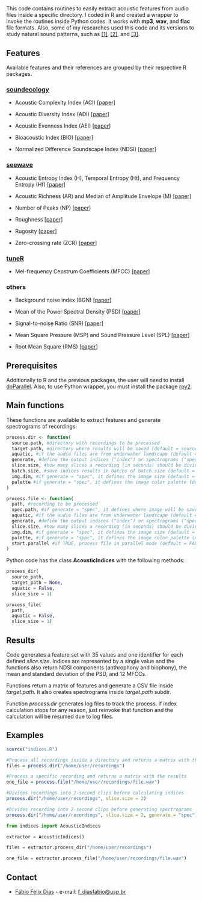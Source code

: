 #

This code contains routines to easily extract acoustic features from audio files inside a specific directory.
I coded in R and created a wrapper to invoke the routines inside Python codes.
It works with **mp3**, **wav**, and **flac** file formats.
Also, some of my researches used this code and its versions to study natural sound patterns, such as [[1]](https://doi.org/10.1016/j.ecoinf.2020.101184), [[2]](https://doi.org/10.1007/s00521-021-06501-w), and [[3]](https://repositorio.usp.br/item/002997058).

## Features

Available features and their references are grouped by their respective R packages.

### [soundecology](https://ljvillanueva.github.io/soundecology/)

* Acoustic Complexity Index (ACI) [[paper]](https://doi.org/10.1016/j.ecolind.2010.11.005)

* Acoustic Diversity Index (ADI) [[paper]](https://doi.org/10.1007/s10980-012-9806-4)

* Acoustic Evenness Index (AEI) [[paper]](https://doi.org/10.1007/s10980-011-9636-9)

* Bioacoustic Index (BIO) [[paper]]( https://doi.org/10.1890/07-0004.1)

* Normalized Difference Soundscape Index (NDSI) [[paper]](https://doi.org/10.1016/j.ecoinf.2012.08.001)

### [seewave](https://rug.mnhn.fr/seewave/)

* Acoustic Entropy Index (H), Temporal Entropy (Ht), and Frequency Entropy (Hf) [[paper]](https://doi.org/10.1371/journal.pone.0004065)

* Acoustic Richness (AR) and Median of Amplitude Envelope (M) [[paper]](https://doi.org/10.1016/j.ecolind.2011.05.006)

* Number of Peaks (NP) [[paper]](https://doi.org/10.1371/journal.pone.0065311)

* Roughness [[paper]](https://doi.org/10.1146/annurev-statistics-041715-033624)

* Rugosity [[paper]](https://doi.org/10.5424%2Fsjar%2F2009074-1109)

* Zero-crossing rate (ZCR) [[paper]](http://recherche.ircam.fr/anasyn/peeters/ARTICLES/Peeters_2003_cuidadoaudiofeatures.pdf)

### [tuneR](https://cran.r-project.org/web/packages/tuneR/index.html)

* Mel-frequency Cepstrum Coefficients (MFCC) [[paper]](http://citeseerx.ist.psu.edu/viewdoc/summary?doi=10.1.1.11.9216)

### others

* Background noise index (BGN) [[paper]](https://arxiv.org/abs/2201.02099)

* Mean of the Power Spectral Density (PSD) [[paper]]((https://doi.org/10.1109/TAU.1967.1161901))

* Signal-to-noise Ratio (SNR) [[paper]](https://doi.org/10.1016/j.ecolind.2016.12.018)

* Mean Square Pressure (MSP) and Sound Pressure Level (SPL) [[paper]](https://doi.org/10.1016/j.marpolbul.2016.02.055)

* Root Mean Square (RMS) [[paper]](https://doi.org/10.1016/j.dsr.2016.06.001)

## Prerequisites

Additionally to R and the previous packages, the user will need to install [doParallel](https://cran.r-project.org/web/packages/doParallel/index.html).
Also, to use Python wrapper, you must install the package [rpy2](https://pypi.org/project/rpy2/).

## Main functions

These functions are available to extract features and generate spectrograms of recordings.

```R
process.dir <- function(
  source.path, #directory with recordings to be processed
  target.path, #directory where results will be saved (default = source.path)
  aquatic, #if the audio files are from underwater landscape (default = FALSE). Depending on the landscape, some routines has different parameters.
  generate, #define the output indices ("index") or spectrograms ("spec") (default = "index")
  slice.size, #how many slices a recording (in seconds) should be divided (default = 1). A slice must not be greater than 90s.
  batch.size, #save indices results in batchs of batch.size (default = 100)
  img.dim, #if generate = "spec", it defines the image size (default = c(1366, 758))
  palette #if generate = "spec", it defines the image color palette (default = spectro.colors)
)  
```  

```R
process.file <- function(
  path, #recording to be processed
  spec.path, #if generate = "spec", it defines where image will be saved (default = NULL, inside path)
  aquatic, #if the audio files are from underwater landscape (default = FALSE). Depending on the landscape, some routines has different parameters.
  generate, #define the output indices ("index") or spectrograms ("spec") (default = "index")
  slice.size, #how many slices a recording (in seconds) should be divided (default = 1). A slice must not be greater than 90s.
  img.dim, #if generate = "spec", it defines the image size (default = c(1366, 758))
  palette, #if generate = "spec", it defines the image color palette (default = spectro.colors)
  start.parallel #if TRUE, process file in parallel mode (default = FALSE)
)
```

Python code has the class **AcousticIndices** with the following methods:

```Python
process_dir(
  source_path, 
  target_path = None, 
  aquatic = False, 
  slice_size = 1)
```

```Python
process_file(
  path, 
  aquatic = False, 
  slice_size = 1)
```

## Results

Code generates a feature set with 35 values and one identifier for each defined *slice.size*.
Indices are represented by a single value and the functions also return NDSI components (anthrophony and biophony), the mean and standard deviation of the PSD, and 12 MFCCs.

Functions return a matrix of features and generate a CSV file inside *target.path*.
It also creates spectrograms inside *target.path* subdir.

Function *process.dir* generates log files to track the process. If index calculation stops for any reason, just reinvoke that function and the calculation will be resumed due to log files.

## Examples

```R
source("indices.R")

#Process all recordings inside a directory and returns a matrix with the results
files = process.dir("/home/user/recordings")

#Process a specific recording and returns a matrix with the results
one_file = process.file("/home/user/recordings/file.wav")

#Divides recordings into 2-second clips before calculating indices 
process.dir("/home/user/recordings", slice.size = 2)

#Divides recording into 2-second clips before generating spectrograms
process.dir("/home/user/recordings", slice.size = 2, generate = "spec")
```  

```python
from indices import AcousticIndices

extractor = AcousticIndices()

files = extractor.process_dir("/home/user/recordings")

one_file = extractor.process_file("/home/user/recordings/file.wav")
```

## Contact

* [Fábio Felix Dias](https://scholar.google.com.br/citations?hl=pt-BR&user=uQ_qg2MAAAAJ) - e-mail: <f_diasfabio@usp.br>
